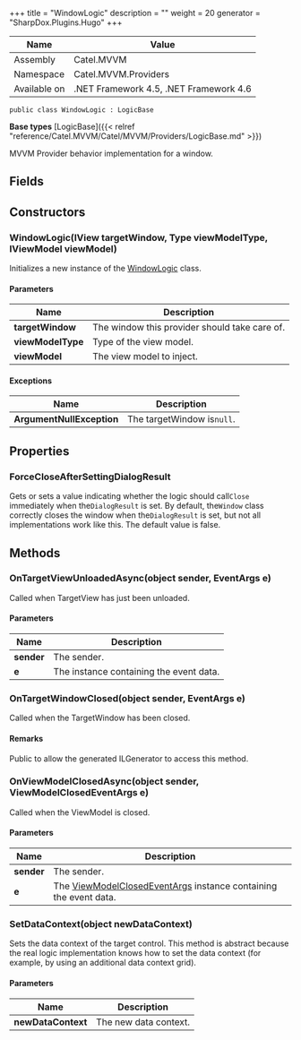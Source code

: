 

+++
title = "WindowLogic" 
description = ""
weight = 20
generator = "SharpDox.Plugins.Hugo"
+++

Name|Value
---|---
Assembly|Catel.MVVM
Namespace|Catel.MVVM.Providers
Available on|.NET Framework 4.5, .NET Framework 4.6

```
public class WindowLogic : LogicBase
```

**Base types**
[LogicBase]({{&lt; relref "reference/Catel.MVVM/Catel/MVVM/Providers/LogicBase.md" &gt;}})

MVVM Provider behavior implementation for a window.

## Fields

## Constructors

### WindowLogic(IView targetWindow, Type viewModelType, IViewModel viewModel)

Initializes a new instance of the [WindowLogic](#) class.

#### Parameters

Name|Description
---|---
**targetWindow**|The window this provider should take care of.
**viewModelType**|Type of the view model.
**viewModel**|The view model to inject.

#### Exceptions

Name|Description
---|---
**ArgumentNullException**|The targetWindow is`null`.

## Properties

### ForceCloseAfterSettingDialogResult

Gets or sets a value indicating whether the logic should call`Close` immediately when the`DialogResult` is set. By default, the`Window` class correctly closes the window when the`DialogResult` is set, but not all implementations work like this. The default value is false.

## Methods

### OnTargetViewUnloadedAsync(object sender, EventArgs e)

Called when TargetView has just been unloaded.

#### Parameters

Name|Description
---|---
**sender**|The sender.
**e**|The instance containing the event data.

### OnTargetWindowClosed(object sender, EventArgs e)

Called when the TargetWindow has been closed.

#### Remarks

Public to allow the generated ILGenerator to access this method.

### OnViewModelClosedAsync(object sender, ViewModelClosedEventArgs e)

Called when the ViewModel is closed.

#### Parameters

Name|Description
---|---
**sender**|The sender.
**e**|The [ViewModelClosedEventArgs](#) instance containing the event data.

### SetDataContext(object newDataContext)

Sets the data context of the target control. This method is abstract because the real logic implementation knows how to set the data context (for example, by using an additional data context grid).

#### Parameters

Name|Description
---|---
**newDataContext**|The new data context.


